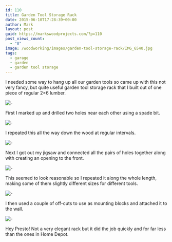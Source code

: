 ```yaml
---
id: 110
title: Garden Tool Storage Rack
date: 2015-06-10T17:28:39+00:00
author: Mark
layout: post
guid: https://markswoodprojects.com/?p=110
post_views_count:
  - "0"
image: /woodworking/images/garden-tool-storage-rack/IMG_6540.jpg
tags:
  - garage
  - garden
  - garden tool storage
---
```


I needed some way to hang up all our garden tools so came up with this not very fancy, but quite useful garden tool storage rack that I built out of one piece of regular 2&#215;6 lumber.

![-](images/garden-tool-storage-rack/IMG_6523.jpg)

First I marked up and drilled two holes near each other using a spade bit.

![-](images/garden-tool-storage-rack/IMG_6520.jpg)

I repeated this all the way down the wood at regular intervals.

![-](images/garden-tool-storage-rack/IMG_6522.jpg)

Next I got out my jigsaw and connected all the pairs of holes together along with creating an opening to the front.

![-](images/garden-tool-storage-rack/IMG_6526.jpg)

This seemed to look reasonable so I repeated it along the whole length, making some of them slightly different sizes for different tools.

![-](images/garden-tool-storage-rack/IMG_6528.jpg)

I then used a couple of off-cuts to use as mounting blocks and attached it to the wall.

![-](images/garden-tool-storage-rack/IMG_6540.jpg)

Hey Presto! Not a very elegant rack but it did the job quickly and for far less than the ones in Home Depot.
